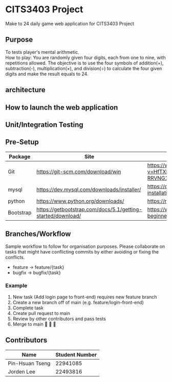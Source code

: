 # CITS3403 Project
Make to 24 daily game web application for CITS3403 Project

## Purpose
To tests player's mental arithmetic.</br>
How to play:
You are randomly given four digits, each from one to nine, with repetitions allowed.
The objective is to use the four symbols of addition(+), subtraction(-), multiplication(×), and division(÷) to calculate the four given digits and make the result equals to 24.

## architecture

## How to launch the web application

## Unit/Integration Testing

## Pre-Setup
| Package | Site | Guide |
| ----------- | ----------- | ----------- |
| Git | https://git-scm.com/download/win | https://www.youtube.com/watch?v=HfTXHrWMGVY&list=PLZlA0Gpn_vH9xx-RRVNG187ETT2ekWFsq&index=2 |
| mysql | https://dev.mysql.com/downloads/installer/ | https://dev.mysql.com/doc/mysql-installation-excerpt/5.7/en/ |
| python | https://www.python.org/downloads/ | https://realpython.com/installing-python/ |
| Bootstrap | https://getbootstrap.com/docs/5.1/getting-started/download/ | https://www.makeuseof.com/bootstrap-beginners-guide/ |

## Branches/Workflow
Sample workflow to follow for organisation purposes. Please collaborate on tasks that might have conflicting commits by either avoiding or fixing the conflicts.
- feature -> feature/{task}
- bugfix -> bugfix/{task}
  
### Example

1. New task (Add login page to front-end) requires new feature branch
2. Create a new branch off of main (e.g. feature/login-front-end)
3. Complete task
4. Create pull request to main
5. Review by other contributors and pass tests
6. Merge to main 🎉 🎉 🎉

## Contributors

| Name             | Student Number |
| ---------------- | -------------- |
| Pin-Hsuan Tseng  | 22941085       |
| Jorden Lee       | 22493816       |
